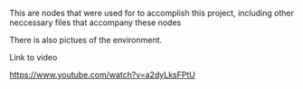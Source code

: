 This are nodes that were used for to accomplish this project, including other neccessary files that accompany these nodes

There is also pictues of the environment.

Link to video

https://www.youtube.com/watch?v=a2dyLksFPtU
